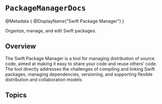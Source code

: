 # ``PackageManagerDocs``

@Metadata {
    @DisplayName("Swift Package Manager")
}

Organize, manage, and edit Swift packages.

## Overview

The Swift Package Manager is a tool for managing distribution of source code, aimed at making it easy to share your code and reuse others’ code. The tool directly addresses the challenges of compiling and linking Swift packages, managing dependencies, versioning, and supporting flexible distribution and collaboration models.

## Topics

